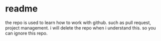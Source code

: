 # readme
the repo is used to learn how to work with github.
such as pull request, project management.
i will delete the repo when i understand this.
so you can ignore this repo.


